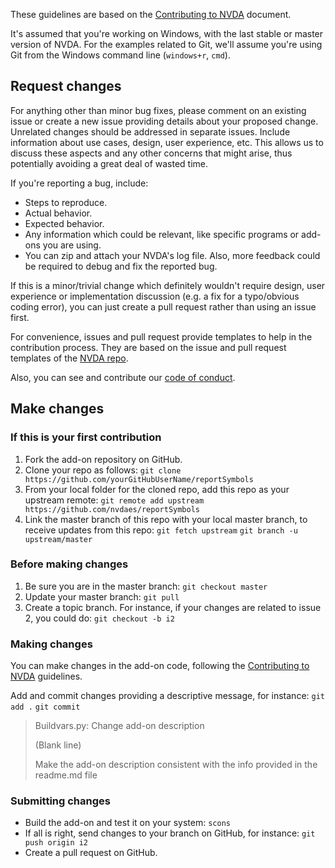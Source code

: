 These guidelines are based on the [Contributing to NVDA](https://github.com/nvaccess/nvda/wiki/Contributing) document.

It's assumed that you're working on Windows, with the last stable or master version of NVDA. For the examples related to Git, we'll assume you're using Git from the Windows command line (`windows+r`, `cmd`).

## Request changes ##

For anything other than minor bug fixes, please comment on an existing issue or create a new issue providing details about your proposed change. Unrelated changes should be addressed in separate issues. Include information about use cases, design, user experience, etc. This allows us to discuss these aspects and any other concerns that might arise, thus potentially avoiding a great deal of wasted time. 

If you're reporting a bug, include:

- Steps to reproduce.
- Actual behavior.
- Expected behavior.
- Any information which could be relevant, like specific programs or add-ons you are using.
- You can zip and attach your NVDA's log file. Also, more feedback could be required to debug and fix the reported bug.

If this is a minor/trivial change which definitely wouldn't require design, user experience or implementation discussion (e.g. a fix for a typo/obvious coding error), you can just create a pull request rather than using an issue first. 

For convenience, issues and pull request provide templates to help in the contribution process. They are based on the issue and pull request templates of the [NVDA repo](https://github.com/nvaccess/nvda).

Also, you can see and contribute our [code of conduct](https://github.com/nvdaes/reportSymbols/blob/master/CODE_OF_CONDUCT.md).

## Make changes ##

### If this is your first contribution ###

1. Fork the add-on repository on GitHub.
2. Clone your repo as follows:
`git clone https://github.com/yourGitHubUserName/reportSymbols`
3. From your local folder for the cloned repo, add this repo as your upstream remote:
`git remote add upstream https://github.com/nvdaes/reportSymbols`
4. Link the master branch of this repo with your local master branch, to receive updates from this repo:
`git fetch upstream`
`git branch -u upstream/master`

### Before making changes ###

1. Be sure you are in the master branch:
`git checkout master`
2. Update your master branch:
`git pull`
3. Create a topic branch. For instance, if your changes are related to issue 2, you could do:
`git checkout -b i2`

### Making changes ###

You can make changes in the add-on code, following the [Contributing to NVDA](https://github.com/nvaccess/nvda/wiki/Contributing) guidelines.

Add and commit changes providing a descriptive message, for instance:
`git add .`
`git commit`

> Buildvars.py: Change add-on description
>
> (Blank line)
>
> Make the add-on description consistent with the info provided in the readme.md file

### Submitting changes ###

- Build the add-on and test it on your system: `scons`
- If all is right, send changes to your branch on GitHub, for instance: `git push origin i2`
- Create a pull request on GitHub.
